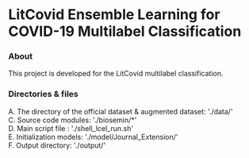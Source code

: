 # LitCovid Ensemble Learning for COVID-19 Multilabel Classification

### About

This project is developed for the LitCovid multilabel classification.

### Directories & files

A. The directory of the official dataset & augmented dataset: './data/'  
C. Source code modules: './biosemin/*'  
D. Main script file : './shell_lcel_run.sh'  
E. Initialization models: './model/Journal_Extension/'  
F. Output directory: './output/'


